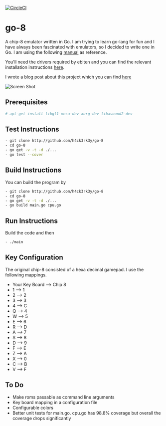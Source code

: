 [![CircleCI](https://circleci.com/gh/h4ck3rk3y/go-8.svg?style=svg)](https://circleci.com/gh/h4ck3rk3y/go-8)

# go-8 
A chip-8 emulator written in Go. I am trying to learn go-lang for fun and I have always been fascinated with emulators, so I decided to write one in Go. I am using the following [manual](http://devernay.free.fr/hacks/chip8/C8TECH10.HTM#1nnn) as reference.

You'll need the drivers required by ebiten and you can find the relevant installation instructions [here](https://github.com/hajimehoshi/ebiten/wiki/Linux).

I wrote a blog post about this project which you can find [here](https://gyani.net/blog/chip-8/)

![Screen Shot](screenshots/PONG.png?raw=true)

## Prerequisites

```bash
# apt-get install libgl1-mesa-dev xorg-dev libasound2-dev
```

## Test Instructions

```bash
- git clone http://github.com/h4ck3rk3y/go-8
- cd go-8
- go get -v -t -d ./...
- go test --cover
```

## Build Instructions

You can build the program by

```bash
- git clone http://github.com/h4ck3rk3y/go-8
- cd go-8
- go get -v -t -d ./...
- go build main.go cpu.go
```

## Run Instructions

Build the code and then

```bash
- ./main
```
## Key Configuration

The original chip-8 consisted of a hexa decimal gamepad. I use the following mappings.

- Your Key Board --> Chip 8
- 1 --> 1
- 2 --> 2
- 3 --> 3
- 4 --> C
- Q --> 4
- W --> 5
- E --> 6
- R --> D
- A --> 7
- S --> 8
- D --> 9
- F --> E
- Z --> A
- X --> 0
- C --> B
- V --> F

## To Do

- Make roms passable as command line arguments
- Key board mapping in a configuration file
- Configurable colors
- Better unit tests for main.go. cpu.go has 98.8% coverage but overall the coverage drops significantly
